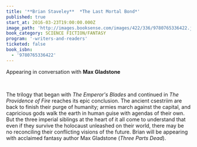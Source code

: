 ```yaml
---
title: '**Brian Staveley**  *The Last Mortal Bond*'
published: true
start_at: 2016-03-23T19:00:00.000Z
image_path: 'http://images.booksense.com/images/422/336/9780765336422.jpg'
book_category: SCIENCE FICTION/FANTASY
program: '-writers-and-readers'
ticketed: false
book_isbn:
  - '9780765336422'
---
```


Appearing in conversation with&nbsp;**Max Gladstone**

&nbsp;

The trilogy that began with *The Emperor's Blades* and continued in *The Providence of Fire* reaches its epic conclusion. The ancient csestriim are back to finish their purge of humanity; armies march against the capital, and capricious gods walk the earth in human guise with agendas of their own. But the three imperial siblings at the heart of it all come to understand that even if they survive the holocaust unleashed on their world, there may be no reconciling their conflicting visions of the future. Brian will be appearing with acclaimed fantasy author Max Gladstone (*Three Parts Dead*).